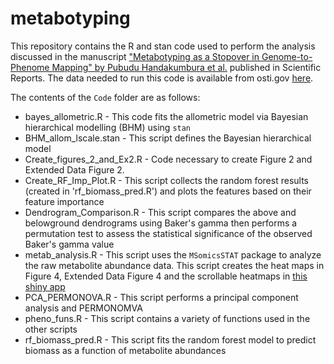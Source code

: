 # metabotyping
This repository contains the R and stan code used to perform the analysis discussed in the manuscript ["Metabotyping as a Stopover in Genome-to-Phenome Mapping" by Pubudu Handakumbura et al.](https://www.nature.com/articles/s41598-019-38483-0) published in Scientific Reports.  The data needed to run this code is available from osti.gov [here](https://www.osti.gov/biblio/1501917).

The contents of the `Code` folder are as follows:

  * bayes_allometric.R - This code fits the allometric model via Bayesian hierarchical modelling (BHM) using `stan`
  * BHM_allom_lscale.stan - This script defines the Bayesian hierarchical model
  * Create_figures_2_and_Ex2.R - Code necessary to create Figure 2 and Extended Data Figure 2.
  * Create_RF_Imp_Plot.R - This script collects the random forest results (created in 'rf_biomass_pred.R') and plots the features based on their feature importance
  * Dendrogram_Comparison.R - This script compares the above and belowground dendrograms using Baker's gamma then performs a permutation test to assess the statistical significance of the observed Baker's gamma value
  * metab_analysis.R - This script uses the `MSomicsSTAT` package to analyze the raw metabolite abundance data.  This script creates the heat maps in Figure 4, Extended Data Figure 4 and the scrollable heatmaps in [this shiny app](https://ascm.shinyapps.io/BAS_gobrachy/)
  * PCA_PERMONOVA.R - This script performs a principal component analysis and PERMONOMVA
  * pheno_funs.R - This script contains a variety of functions used in the other scripts
  * rf_biomass_pred.R - This script fits the random forest model to predict biomass as a function of metabolite abundances
  
